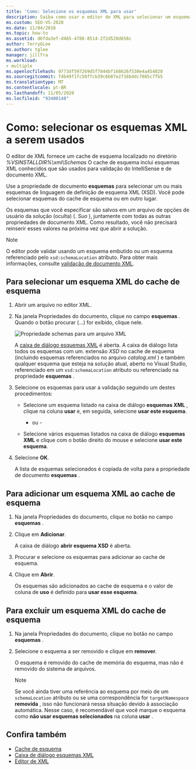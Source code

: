 ```yaml
---
title: 'Como: Selecione os esquemas XML para usar'
description: Saiba como usar o editor de XML para selecionar um esquema XML do cache de esquema que inclui esquemas XML bem conhecidos usados para IntelliSense e validação de documento XML.
ms.custom: SEO-VS-2020
ms.date: 11/04/2016
ms.topic: how-to
ms.assetid: d6fda3ef-d465-4788-8514-2f2d528d658c
author: TerryGLee
ms.author: tglee
manager: jillfra
ms.workload:
- multiple
ms.openlocfilehash: 9773df597269d5f7044bf168626f530e4a454020
ms.sourcegitcommit: f4b49f1fc50ffcb39c6b87e2716b4dc7085c7fb5
ms.translationtype: MT
ms.contentlocale: pt-BR
ms.lasthandoff: 11/05/2020
ms.locfileid: "93400148"
---
```

# <a name="how-to-select-the-xml-schemas-to-use"></a>Como: selecionar os esquemas XML a serem usados

O editor de XML fornece um cache de esquema localizado no diretório *%VSINSTALLDIR%\xml\Schemas* O cache de esquema inclui esquemas XML conhecidos que são usados para validação do IntelliSense e de documento XML.

Use a propriedade de documento **esquemas** para selecionar um ou mais esquemas de linguagem de definição de esquema XML (XSD). Você pode selecionar esquemas do cache de esquema ou em outro lugar.

Os esquemas que você especificar são salvos em um arquivo de opções de usuário da solução (oculta) (. *Suo* ), juntamente com todas as outras propriedades de documento XML. Como resultado, você não precisará reinserir esses valores na próxima vez que abrir a solução.

> [!NOTE]
> O editor pode validar usando um esquema embutido ou um esquema referenciado pelo `xsd:schemaLocation` atributo. Para obter mais informações, consulte [validação de documento XML](../xml-tools/xml-document-validation.md).

## <a name="to-select-an-xml-schema-from-the-schema-cache"></a>Para selecionar um esquema XML do cache de esquema

1. Abrir um arquivo no editor XML.

2. Na janela Propriedades do documento, clique no campo **esquemas** . Quando o botão procurar (...) for exibido, clique nele.

   ![Propriedade schemas para um arquivo XML](media/properties-schemas.png)

   A [caixa de diálogo esquemas XML](xml-schemas-dialog-box.md) é aberta. A caixa de diálogo lista todos os esquemas com um. extensão *XSD* no cache de esquema (incluindo esquemas referenciados no arquivo *catalog.xml* ) e também qualquer esquema que esteja na solução atual, aberto no Visual Studio, referenciado em um `xsd:schemaLocation` atributo ou referenciado na propriedade **esquemas** .

3. Selecione os esquemas para usar a validação seguindo um destes procedimentos:

   - Selecione um esquema listado na caixa de diálogo **esquemas XML** , clique na coluna **usar** e, em seguida, selecione **usar este esquema**.

     - ou -

   - Selecione vários esquemas listados na caixa de diálogo **esquemas XML** e clique com o botão direito do mouse e selecione **usar este esquema**.

4. Selecione **OK**.

   A lista de esquemas selecionados é copiada de volta para a propriedade de documento **esquemas** .

## <a name="to-add-an-xml-schema-to-the-schema-cache"></a>Para adicionar um esquema XML ao cache de esquema

1. Na janela Propriedades do documento, clique no botão no campo **esquemas** .

2. Clique em **Adicionar**.

   A caixa de diálogo **abrir esquema XSD** é aberta.

3. Procurar e selecione os esquemas para adicionar ao cache de esquema.

4. Clique em **Abrir**.

   Os esquemas são adicionados ao cache de esquema e o valor de coluna de **uso** é definido para **usar esse esquema**.

## <a name="to-delete-an-xml-schema-from-the-schema-cache"></a>Para excluir um esquema XML do cache de esquema

1. Na janela Propriedades do documento, clique no botão no campo **esquemas** .

2. Selecione o esquema a ser removido e clique em **remover**.

   O esquema é removido do cache de memória do esquema, mas não é removido do sistema de arquivos.

   > [!NOTE]
   > Se você ainda tiver uma referência ao esquema por meio de um `schemaLocation` atributo ou se uma correspondência for `targetNamespace` **removida** , isso não funcionará nessa situação devido à associação automática. Nesse caso, é recomendável que você marque o esquema como **não usar esquemas selecionados** na coluna **usar** .

## <a name="see-also"></a>Confira também

- [Cache de esquema](../xml-tools/schema-cache.md)
- [Caixa de diálogo esquemas XML](../xml-tools/xml-schemas-dialog-box.md)
- [Editor de XML](../xml-tools/xml-editor.md)
